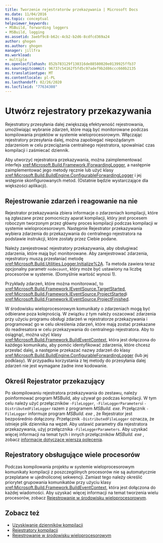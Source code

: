 ```yaml
---
title: Tworzenie rejestratorów przekazywania | Microsoft Docs
ms.date: 11/04/2016
ms.topic: conceptual
helpviewer_keywords:
- MSBuild, forwarding loggers
- MSBuild, logging
ms.assetid: 3aebf9c8-b62c-4cb2-b2d6-8cdfcd369a24
author: ghogen
ms.author: ghogen
manager: jillfra
ms.workload:
- multiple
ms.openlocfilehash: 852b783129f130316de88580020e0139925ffb37
ms.sourcegitcommit: 96737c54162f5fd5c97adef9b2d86ccc660b2135
ms.translationtype: MT
ms.contentlocale: pl-PL
ms.lasthandoff: 02/26/2020
ms.locfileid: "77634308"
---
```

# <a name="create-forwarding-loggers"></a>Utwórz rejestratory przekazywania

Rejestratory przesyłania dalej zwiększają efektywność rejestrowania, umożliwiając wybranie zdarzeń, które mają być monitorowane podczas kompilowania projektów w systemie wieloprocesorowym. Włączając rejestratory przesyłania dalej, można zapobiegać niepożądanym zdarzeniom w celu przeciążania centralnego rejestratora, spowalniać czas kompilacji i zaśmiecać dziennik.

 Aby utworzyć rejestratora przekazywania, można zaimplementować interfejs <xref:Microsoft.Build.Framework.IForwardingLogger>, a następnie zaimplementować jego metody ręcznie lub użyć klasy <xref:Microsoft.Build.BuildEngine.ConfigurableForwardingLogger> i jej wstępnie skonfigurowanych metod. (Ostatnie będzie wystarczające dla większości aplikacji).

## <a name="register-events-and-respond-to-them"></a>Rejestrowanie zdarzeń i reagowanie na nie

 Rejestrator przekazywania zbiera informacje o zdarzeniach kompilacji, które są zgłaszane przez pomocniczy aparat kompilacji, który jest procesem roboczym tworzonym przez główny proces kompilacji podczas kompilacji w systemie wieloprocesorowym. Następnie Rejestrator przekazywania wybiera zdarzenia do przekazywania do centralnego rejestratora na podstawie instrukcji, które zostały przez Ciebie podane.

 Należy zarejestrować rejestratory przekazywania, aby obsługiwać zdarzenia, które mają być monitorowane. Aby zarejestrować zdarzenia, rejestratory muszą przesłaniać metodę <xref:Microsoft.Build.Utilities.Logger.Initialize%2A>. Ta metoda zawiera teraz opcjonalny parametr `nodecount`, który może być ustawiony na liczbę procesorów w systemie. (Domyślnie wartość wynosi 1).

 Przykłady zdarzeń, które można monitorować, to <xref:Microsoft.Build.Framework.IEventSource.TargetStarted>, <xref:Microsoft.Build.Framework.IEventSource.ProjectStarted>i <xref:Microsoft.Build.Framework.IEventSource.ProjectFinished>.

 W środowisku wieloprocesorowym komunikaty o zdarzeniach mogą być odbierane poza kolejnością. W związku z tym należy oszacować zdarzenia przy użyciu programu obsługi zdarzeń w rejestratorze przekazywania i programować go w celu określenia zdarzeń, które mają zostać przekazane do readresatora w celu przekazywania do centralnego rejestratora. Aby to osiągnąć, można użyć klasy <xref:Microsoft.Build.Framework.BuildEventContext>, która jest dołączona do każdego komunikatu, aby pomóc identyfikować zdarzenia, które chcesz przesłać dalej, a następnie przekazać nazwy zdarzeń do klasy <xref:Microsoft.Build.BuildEngine.ConfigurableForwardingLogger> (lub jej podklasy). W przypadku korzystania z tej metody do przesyłania dalej zdarzeń nie jest wymagane żadne inne kodowanie.

## <a name="specify-a-forwarding-logger"></a>Określ Rejestrator przekazujący

 Po skompilowaniu rejestratora przekazywania do zestawu, należy poinformować program MSBuild, aby używał go podczas kompilacji. W tym celu należy użyć przełączników `-FileLogger`, `-FileLoggerParameters`i `-DistributedFileLogger` razem z programem *MSBuild. exe*. Przełącznik `-FileLogger` informuje program *MSBuild. exe* , że Rejestrator jest bezpośrednio dołączony. Przełącznik `-DistributedFileLogger` oznacza, że istnieje plik dziennika na węzeł. Aby ustawić parametry dla rejestratora przekazywania, użyj przełącznika `-FileLoggerParameters`. Aby uzyskać więcej informacji na temat tych i innych przełączników *MSBuild. exe* , zobacz [informacje dotyczące wiersza polecenia](../msbuild/msbuild-command-line-reference.md).

## <a name="multi-processor-aware-loggers"></a>Rejestratory obsługujące wiele procesorów

 Podczas kompilowania projektu w systemie wieloprocesorowym komunikaty kompilacji z poszczególnych procesorów nie są automatycznie przeplatane w ujednoliconej sekwencji. Zamiast tego należy określić priorytet grupowania komunikatów przy użyciu klasy <xref:Microsoft.Build.Framework.BuildEventContext>, która jest dołączona do każdej wiadomości. Aby uzyskać więcej informacji na temat tworzenia wielu procesorów, zobacz [Rejestrowanie w środowisku wieloprocesorowym](../msbuild/logging-in-a-multi-processor-environment.md).

## <a name="see-also"></a>Zobacz też

- [Uzyskiwanie dzienników kompilacji](../msbuild/obtaining-build-logs-with-msbuild.md)
- [Rejestratory kompilacji](../msbuild/build-loggers.md)
- [Rejestrowanie w środowisku wieloprocesorowym](../msbuild/logging-in-a-multi-processor-environment.md)